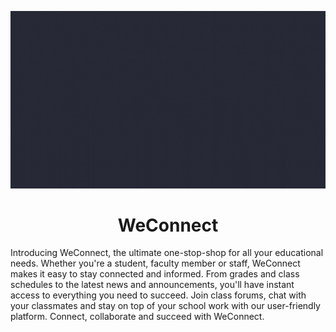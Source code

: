 
![WeConnect Animated Logo](https://github.com/MarbertMataverde/WeConnect/blob/main/assets/gifs/readme/weconnect_readme.gif)
<h1 align="center">WeConnect</h1>

Introducing WeConnect, the ultimate one-stop-shop for all your educational needs. Whether you're a student, faculty member or staff, WeConnect makes it easy to stay connected and informed. From grades and class schedules to the latest news and announcements, you'll have instant access to everything you need to succeed. Join class forums, chat with your classmates and stay on top of your school work with our user-friendly platform. Connect, collaborate and succeed with WeConnect.

